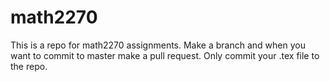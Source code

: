 # math2270
This is a repo for math2270 assignments. Make a branch and when you want to commit to master make a pull request. Only commit your .tex file to the repo.
